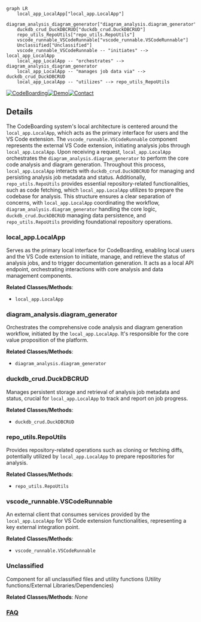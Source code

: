 ```mermaid
graph LR
    local_app_LocalApp["local_app.LocalApp"]
    diagram_analysis_diagram_generator["diagram_analysis.diagram_generator"]
    duckdb_crud_DuckDBCRUD["duckdb_crud.DuckDBCRUD"]
    repo_utils_RepoUtils["repo_utils.RepoUtils"]
    vscode_runnable_VSCodeRunnable["vscode_runnable.VSCodeRunnable"]
    Unclassified["Unclassified"]
    vscode_runnable_VSCodeRunnable -- "initiates" --> local_app_LocalApp
    local_app_LocalApp -- "orchestrates" --> diagram_analysis_diagram_generator
    local_app_LocalApp -- "manages job data via" --> duckdb_crud_DuckDBCRUD
    local_app_LocalApp -- "utilizes" --> repo_utils_RepoUtils
```

[![CodeBoarding](https://img.shields.io/badge/Generated%20by-CodeBoarding-9cf?style=flat-square)](https://github.com/CodeBoarding/CodeBoarding)[![Demo](https://img.shields.io/badge/Try%20our-Demo-blue?style=flat-square)](https://www.codeboarding.org/diagrams)[![Contact](https://img.shields.io/badge/Contact%20us%20-%20contact@codeboarding.org-lightgrey?style=flat-square)](mailto:contact@codeboarding.org)

## Details

The CodeBoarding system's local architecture is centered around the `local_app.LocalApp`, which acts as the primary interface for users and the VS Code extension. The `vscode_runnable.VSCodeRunnable` component represents the external VS Code extension, initiating analysis jobs through `local_app.LocalApp`. Upon receiving a request, `local_app.LocalApp` orchestrates the `diagram_analysis.diagram_generator` to perform the core code analysis and diagram generation. Throughout this process, `local_app.LocalApp` interacts with `duckdb_crud.DuckDBCRUD` for managing and persisting analysis job metadata and status. Additionally, `repo_utils.RepoUtils` provides essential repository-related functionalities, such as code fetching, which `local_app.LocalApp` utilizes to prepare the codebase for analysis. This structure ensures a clear separation of concerns, with `local_app.LocalApp` coordinating the workflow, `diagram_analysis.diagram_generator` handling the core logic, `duckdb_crud.DuckDBCRUD` managing data persistence, and `repo_utils.RepoUtils` providing foundational repository operations.

### local_app.LocalApp
Serves as the primary local interface for CodeBoarding, enabling local users and the VS Code extension to initiate, manage, and retrieve the status of analysis jobs, and to trigger documentation generation. It acts as a local API endpoint, orchestrating interactions with core analysis and data management components.


**Related Classes/Methods**:

- `local_app.LocalApp`


### diagram_analysis.diagram_generator
Orchestrates the comprehensive code analysis and diagram generation workflow, initiated by the `local_app.LocalApp`. It's responsible for the core value proposition of the platform.


**Related Classes/Methods**:

- `diagram_analysis.diagram_generator`


### duckdb_crud.DuckDBCRUD
Manages persistent storage and retrieval of analysis job metadata and status, crucial for `local_app.LocalApp` to track and report on job progress.


**Related Classes/Methods**:

- `duckdb_crud.DuckDBCRUD`


### repo_utils.RepoUtils
Provides repository-related operations such as cloning or fetching diffs, potentially utilized by `local_app.LocalApp` to prepare repositories for analysis.


**Related Classes/Methods**:

- `repo_utils.RepoUtils`


### vscode_runnable.VSCodeRunnable
An external client that consumes services provided by the `local_app.LocalApp` for VS Code extension functionalities, representing a key external integration point.


**Related Classes/Methods**:

- `vscode_runnable.VSCodeRunnable`


### Unclassified
Component for all unclassified files and utility functions (Utility functions/External Libraries/Dependencies)


**Related Classes/Methods**: _None_



### [FAQ](https://github.com/CodeBoarding/GeneratedOnBoardings/tree/main?tab=readme-ov-file#faq)

